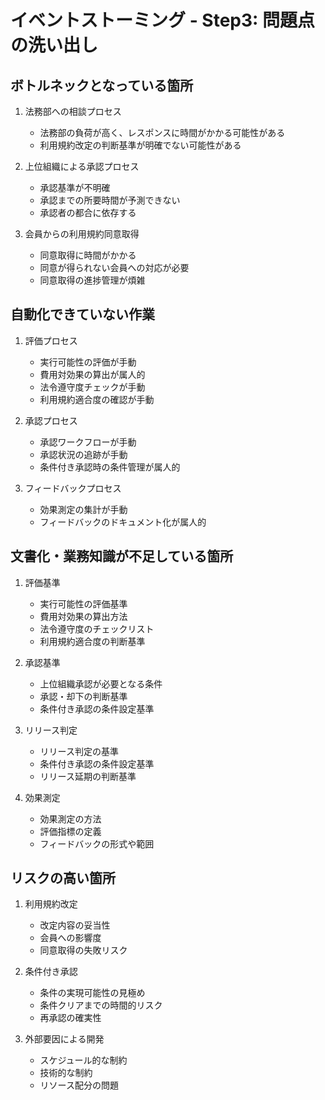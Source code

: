 # イベントストーミング - Step3: 問題点の洗い出し

## ボトルネックとなっている箇所

1. 法務部への相談プロセス
   - 法務部の負荷が高く、レスポンスに時間がかかる可能性がある
   - 利用規約改定の判断基準が明確でない可能性がある

2. 上位組織による承認プロセス
   - 承認基準が不明確
   - 承認までの所要時間が予測できない
   - 承認者の都合に依存する

3. 会員からの利用規約同意取得
   - 同意取得に時間がかかる
   - 同意が得られない会員への対応が必要
   - 同意取得の進捗管理が煩雑

## 自動化できていない作業

1. 評価プロセス
   - 実行可能性の評価が手動
   - 費用対効果の算出が属人的
   - 法令遵守度チェックが手動
   - 利用規約適合度の確認が手動

2. 承認プロセス
   - 承認ワークフローが手動
   - 承認状況の追跡が手動
   - 条件付き承認時の条件管理が属人的

3. フィードバックプロセス
   - 効果測定の集計が手動
   - フィードバックのドキュメント化が属人的

## 文書化・業務知識が不足している箇所

1. 評価基準
   - 実行可能性の評価基準
   - 費用対効果の算出方法
   - 法令遵守度のチェックリスト
   - 利用規約適合度の判断基準

2. 承認基準
   - 上位組織承認が必要となる条件
   - 承認・却下の判断基準
   - 条件付き承認の条件設定基準

3. リリース判定
   - リリース判定の基準
   - 条件付き承認の条件設定基準
   - リリース延期の判断基準

4. 効果測定
   - 効果測定の方法
   - 評価指標の定義
   - フィードバックの形式や範囲

## リスクの高い箇所

1. 利用規約改定
   - 改定内容の妥当性
   - 会員への影響度
   - 同意取得の失敗リスク

2. 条件付き承認
   - 条件の実現可能性の見極め
   - 条件クリアまでの時間的リスク
   - 再承認の確実性

3. 外部要因による開発
   - スケジュール的な制約
   - 技術的な制約
   - リソース配分の問題
